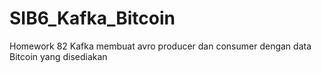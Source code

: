 # SIB6_Kafka_Bitcoin
Homework 82 Kafka membuat avro producer dan consumer dengan data Bitcoin yang disediakan
